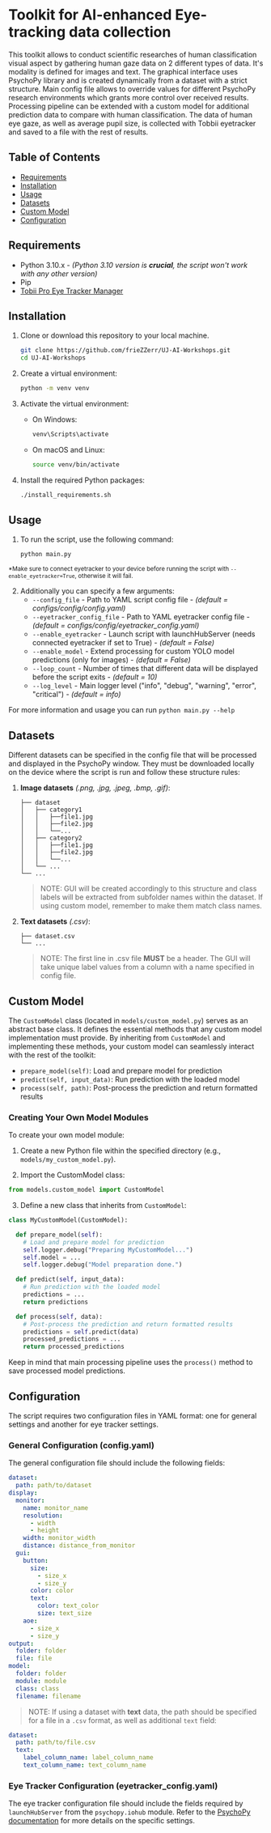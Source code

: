 # Toolkit for AI-enhanced Eye-tracking data collection

This toolkit allows to conduct scientific researches of human classification visual aspect by gathering human gaze data on 2 different types of data. It's modality is defined for images and text. The graphical interface uses PsychoPy library and is created dynamically from a dataset with a strict structure. Main config file allows to override values for different PsychoPy research environments which grants more control over received results. Processing pipeline can be extended with a custom model for additional prediction data to compare with human classification. The data of human eye gaze, as well as average pupil size, is collected with Tobbii eyetracker and saved to a file with the rest of results.

## Table of Contents
- [Requirements](#Requirements)
- [Installation](#Installation)
- [Usage](#Usage)
- [Datasets](#Datasets)
- [Custom Model](#CustomModel)
- [Configuration](#Configuration)

## Requirements

- Python 3.10.x - _(Python 3.10 version is __crucial__, the script won't work with any other version)_
- Pip
- [Tobii Pro Eye Tracker Manager](https://connect.tobii.com/s/etm-downloads?language=en_US)

## Installation

1. Clone or download this repository to your local machine.

    ```sh
   git clone https://github.com/frieZZerr/UJ-AI-Workshops.git
   cd UJ-AI-Workshops
   ```

2. Create a virtual environment:

    ```sh
    python -m venv venv
    ```

3. Activate the virtual environment:

    - On Windows:

        ```sh
        venv\Scripts\activate
        ```

    - On macOS and Linux:

        ```sh
        source venv/bin/activate
        ```

4. Install the required Python packages:

    ```sh
    ./install_requirements.sh
    ```

## Usage

1. To run the script, use the following command:

    ```sh
    python main.py
    ```

<sup>*Make sure to connect eyetracker to your device before running the script with `--enable_eyetracker=True`, otherwise it will fail.</sup>

2. Additionally you can specify a few arguments:
    - `--config_file` - Path to YAML script config file - _(default = configs/config/config.yaml)_
    - `--eyetracker_config_file` - Path to YAML eyetracker config file - _(default = configs/config/eyetracker_config.yaml)_
    - `--enable_eyetracker` - Launch script with launchHubServer (needs connected eyetracker if set to True) - _(default = False)_
    - `--enable_model` - Extend processing for custom YOLO model predictions (only for images) - _(default = False)_
    - `--loop_count` - Number of times that different data will be displayed before the script exits - _(default = 10)_
    - `--log_level` - Main logger level ("info", "debug", "warning", "error", "critical") - _(default = info)_

For more information and usage you can run `python main.py --help`

## Datasets

Different datasets can be specified in the config file that will be processed and displayed in the PsychoPy window. They must be downloaded locally on the device where the script is run and follow these structure rules:

1. __Image datasets__ *(.png, .jpg, .jpeg, .bmp, .gif)*:
    ```.
    ├── dataset
    │   ├── category1
    │   │   ├──file1.jpg
    │   │   ├──file2.jpg
    │   │   └──...
    │   ├── category2
    │   │   ├──file1.jpg
    │   │   ├──file2.jpg
    │   │   └──...
    │   └── ...
    └── ...
    ```

    > NOTE: GUI will be created accordingly to this structure and class labels will be extracted from subfolder names within the dataset. If using custom model, remember to make them match class names.

2. __Text datasets__ *(.csv)*:
    ```.
    ├── dataset.csv
    └── ...
    ```

    > NOTE: The first line in .csv file __MUST__ be a header. The GUI will take unique label values from a column with a name specified in config file.

## Custom Model

The `CustomModel` class (located in `models/custom_model.py`) serves as an abstract base class. It defines the essential methods that any custom model implementation must provide. By inheriting from `CustomModel` and implementing these methods, your custom model can seamlessly interact with the rest of the toolkit:

- `prepare_model(self)`: Load and prepare model for prediction
- `predict(self, input_data)`: Run prediction with the loaded model
- `process(self, path)`: Post-process the prediction and return formatted results

### Creating Your Own Model Modules
To create your own model module:

1. Create a new Python file within the specified directory (e.g., `models/my_custom_model.py`).

2. Import the CustomModel class:
```python
from models.custom_model import CustomModel
```

3. Define a new class that inherits from `CustomModel`:

```python
class MyCustomModel(CustomModel):

  def prepare_model(self):
    # Load and prepare model for prediction
    self.logger.debug("Preparing MyCustomModel...")
    self.model = ...
    self.logger.debug("Model preparation done.")

  def predict(self, input_data):
    # Run prediction with the loaded model
    predictions = ...
    return predictions

  def process(self, data):
    # Post-process the prediction and return formatted results
    predictions = self.predict(data)
    processed_predictions = ...
    return processed_predictions
```

Keep in mind that main processing pipeline uses the `process()` method to save processed model predictions.

## Configuration

The script requires two configuration files in YAML format: one for general settings and another for eye tracker settings.

### General Configuration (config.yaml)

The general configuration file should include the following fields:

```yaml
dataset:
  path: path/to/dataset
display:
  monitor:
    name: monitor_name
    resolution:
      - width
      - height
    width: monitor_width
    distance: distance_from_monitor
  gui:
    button:
      size:
        - size_x
        - size_y
      color: color
      text:
        color: text_color
        size: text_size
    aoe:
      - size_x
      - size_y
output:
  folder: folder
  file: file
model:
  folder: folder
  module: module
  class: class
  filename: filename
```

> NOTE: If using a dataset with __text__ data, the path should be specified for a file in a `.csv` format, as well as additional `text` field:

```yaml
dataset:
  path: path/to/file.csv
  text:
    label_column_name: label_column_name
    text_column_name: text_column_name
```

### Eye Tracker Configuration (eyetracker_config.yaml)

The eye tracker configuration file should include the fields required by `launchHubServer` from the `psychopy.iohub` module. Refer to the [PsychoPy documentation](https://www.psychopy.org/api/iohub/device/eyetracker_interface/Tobii_Implementation_Notes.html#default-device-settings) for more details on the specific settings.
